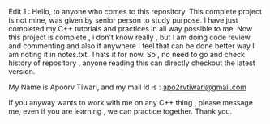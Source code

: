 Edit 1 : 
Hello, to anyone who comes to this repository.
This complete project is not mine, was given by senior person to study purpose.
I have just completed my C++ tutorials and practices in all way possible to me.
Now this project is complete , i don't know really , but I am doing code review and commenting and also if anywhere I feel that can be done better way I am noting it in notes.txt.
Thats it for now.
So , no need to go and check history of repository , anyone reading this can directly checkout the latest version.

My Name is Apoorv Tiwari,
and my mail id is : apo2rvtiwari@gmail.com

If you anyway wants to work with me on any C++ thing , please message me, even if you are learning , we can practice together.
Thank you.
